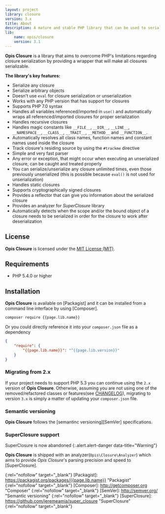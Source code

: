 ```yaml
---
layout: project
library: closure
version: 3.x
title: About
description: A mature and stable PHP library that can be used to serialize closures
lib: 
    name: opis/closure
    version: 3.1
---
```


**Opis Closure** is a library that aims to overcome PHP's limitations 
regarding closure serialization by providing a wrapper that will make all closures serializable. 

**The library's key features:**

- Serialize any closure
- Serialize arbitrary objects
- Doesn't use `eval` for closure serialization or unserialization
- Works with any PHP version that has support for closures
- Supports PHP 7.0 syntax
- Handles all variables referenced/imported in `use()` and automatically wraps all referenced/imported closures for
proper serialization
- Handles recursive closures
- Handles magic constants like `__FILE__`, `__DIR__`, `__LINE__`, `__NAMESPACE__`, `__CLASS__`,
`__TRAIT__`, `__METHOD__` and `__FUNCTION__`.
- Automatically resolves all class names, function names and constant names used inside the closure
- Track closure's residing source by using the `#trackme` directive
- Simple and very fast parser
- Any error or exception, that might occur when executing an unserialized closure, can be caught and treated properly
- You can serialize/unserialize any closure unlimited times, even those previously unserialized
(this is possible because `eval()` is not used for unserialization)
- Handles static closures
- Supports cryptographically signed closures
- Provides a reflector that can give you information about the serialized closure
- Provides an analyzer for *SuperClosure* library
- Automatically detects when the scope and/or the bound object of a closure needs to be serialized
in order for the closure to work after deserialization

## License
**Opis Closure** is licensed under the [MIT License (MIT)][mit_license].

## Requirements

* PHP 5.4.0 or higher
 
## Installation

**Opis Closure** is available on [Packagist] and it can be installed from a 
command line interface by using [Composer]. 

```bash
composer require {{page.lib.name}}
```

Or you could directly reference it into your `composer.json` file as a dependency

```json
{
    "require": {
        "{{page.lib.name}}": "^{{page.lib.version}}"
    }
}
```

### Migrating from 2.x

If your project needs to support PHP 5.3 you can continue using the `2.x` version
of **Opis Closure**. Otherwise, assuming you are not using one of the removed/refactored classes or features(see 
[CHANGELOG](https://github.com/opis/closure/blob/master/CHANGELOG.md)), migrating to version `3.x` is simply a matter
of updating your `composer.json` file. 

### Semantic versioning

**Opis Closure** follows the [semantinc versioning][SemVer] specifications.

### SuperClosure support 

SuperClosure is now abandoned
{:.alert.alert-danger data-title="Warning"}

**Opis Closure** is shipped with an analyzer(`Opis\Closure\Analyzer`) which 
aims to provide *Opis Closure*'s parsing precision and speed to [SuperClosure]. 


[mit_license]: http://opensource.org/licenses/MIT "Project license" 
{:rel="nofollow" target="_blank"}
[Packagist]: https://packagist.org/packages/{{page.lib.name}} "Packagist" 
{:rel="nofollow" target="_blank"}
[Composer]: http://getcomposer.org "Composer" 
{:rel="nofollow" target="_blank"}
[SemVer]: http://semver.org/ "Semantic versioning"
{:rel="nofollow" target="_blank"}
[SuperClosure]: https://github.com/jeremeamia/super_closure "SuperClosure" 
{:rel="nofollow" target="_blank"}